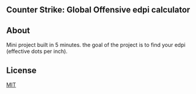 
## Counter Strike: Global Offensive edpi calculator
## About
Mini project built in 5 minutes.
the goal of the project is to find your edpi (effective dots per inch).

## License

[MIT](https://choosealicense.com/licenses/mit/)

